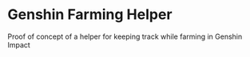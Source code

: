 # Genshin Farming Helper
Proof of concept of a helper for keeping track while farming in Genshin Impact
